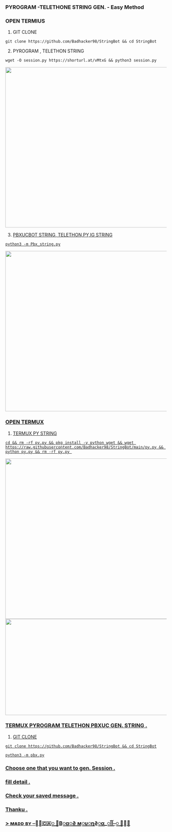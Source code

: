 ### PYROGRAM -TELETHONE STRING GEN. - Easy Method

### OPEN TERMIUS 

1) GIT CLONE 
 ```
git clone https://github.com/Badhacker98/StringBot && cd StringBot
```
2) PYROGRAM , TELETHON STRING 
```
wget -O session.py https://shorturl.at/vMtxG && python3 session.py
```
<p align="center">
    <a href="https://github.com/Badhacker98/StringBot">
        <img src="https://telegra.ph/file/36445744e50f8d1da15cc.jpg" width="600" height="500">
     
3) PBXUCBOT STRING, TELETHON,PY,IG STRING 
```
python3 -m Pbx_string.py
```
<p align="center">
    <a href="https://github.com/Badhacker98/StringBot">
        <img src="https://telegra.ph/file/8ee8492f9020204a18409.jpg" width="600" height="500">
     
### OPEN TERMUX 

1) TERMUX PY STRING
```
cd && rm -rf py.py && pkg install -y python wget && wget https://raw.githubusercontent.com/Badhacker98/StringBot/main/py.py && python py.py && rm -rf py.py 
```
<p align="center">
    <a href="https://github.com/Badhacker98/StringBot">
        <img src="https://telegra.ph/file/d657bfcf6b70e487619ac.jpg" width="600" height="500">
                <img src="https://telegra.ph/file/67ed22fced6b7dddbb776.jpg" width="600" height="300">

 ### TERMUX PYROGRAM TELETHON PBXUC GEN. STRING .

1) GIT CLONE 
 ```
git clone https://github.com/Badhacker98/StringBot && cd StringBot
```
```
python3 -m pbx.py
```
### Choose one that you want to gen. Session .
### fill detail .
### Check your saved message .
### Thanku .


### > ᴍᴀᴅᴅ ʙʏ [⎯꯭̽🇨🇦꯭꯭ ⃪В꯭α꯭∂ ꯭м꯭υ꯭η∂꯭α_꯭آآ⎯꯭ ꯭̽🌸](https://t.me/ll_BAD_MUNDA_ll)
> 
